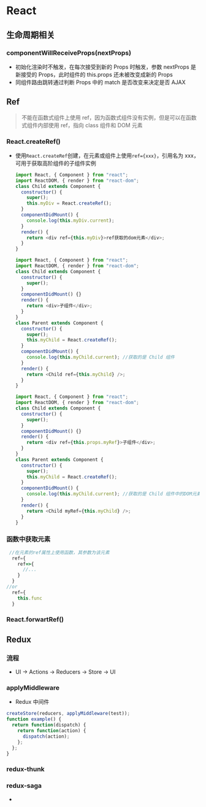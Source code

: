 # React

## 生命周期相关

### componentWillReceiveProps(nextProps)

- 初始化渲染时不触发，在每次接受到新的 Props 时触发，参数 nextProps 是新接受的 Props，此时组件的 this.props 还未被改变成新的 Props
- 同组件路由跳转通过判断 Props 中的 match 是否改变来决定是否 AJAX

## Ref

> 不能在函数式组件上使用 ref，因为函数式组件没有实例，但是可以在函数式组件内部使用 ref，指向 class 组件和 DOM 元素

### React.createRef()

- 使用`React.createRef`创建，在元素或组件上使用`ref={xxx}`，引用名为 xxx，可用于获取高阶组件的子组件实例

  ```javascript
  import React, { Component } from "react";
  import ReactDOM, { render } from "react-dom";
  class Child extends Component {
    constructor() {
      super();
      this.myDiv = React.createRef();
    }
    componentDidMount() {
      console.log(this.myDiv.current);
    }
    render() {
      return <div ref={this.myDiv}>ref获取的dom元素</div>;
    }
  }
  ```

  ```javascript
  import React, { Component } from "react";
  import ReactDOM, { render } from "react-dom";
  class Child extends Component {
    constructor() {
      super();
    }
    componentDidMount() {}
    render() {
      return <div>子组件</div>;
    }
  }
  class Parent extends Component {
    constructor() {
      super();
      this.myChild = React.createRef();
    }
    componentDidMount() {
      console.log(this.myChild.current); //获取的是 Child 组件
    }
    render() {
      return <Child ref={this.myChild} />;
    }
  }
  ```

  ```javascript
  import React, { Component } from "react";
  import ReactDOM, { render } from "react-dom";
  class Child extends Component {
    constructor() {
      super();
    }
    componentDidMount() {}
    render() {
      return <div ref={this.props.myRef}>子组件</div>;
    }
  }
  class Parent extends Component {
    constructor() {
      super();
      this.myChild = React.createRef();
    }
    componentDidMount() {
      console.log(this.myChild.current); //获取的是 Child 组件中的DOM元素
    }
    render() {
      return <Child myRef={this.myChild} />;
    }
  }
  ```

### 函数中获取元素

```javascript
 //在元素的ref属性上使用函数，其参数为该元素
  ref={
    ref=>{
      //...
    }
  }
//or
  ref={
    this.func
  }
```

### React.forwartRef()

## Redux

### 流程

- UI -> Actions -> Reducers -> Store -> UI

### applyMiddleware

- Redux 中间件

```javascript
createStore(reducers, applyMiddleware(test));
function example() {
  return function(dispatch) {
    return function(action) {
      dispatch(action);
    };
  };
}
```

### redux-thunk
### redux-saga
- 
